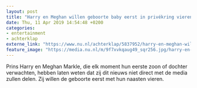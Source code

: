```yaml
---
layout: post
title: "Harry en Meghan willen geboorte baby eerst in privékring vieren"
date: Thu, 11 Apr 2019 14:54:48 +0200
categories: 
- entertainment 
- achterklap 
externe_link: "https://www.nu.nl/achterklap/5837952/harry-en-meghan-willen-geboorte-baby-eerst-in-privekring-vieren.html"
feature_image: "https://media.nu.nl/m/9f7xvkqaug49_sqr256.jpg/harry-en-meghan-willen-geboorte-baby-eerst-in-privekring-vieren.jpg"
---
```


Prins Harry en Meghan Markle, die elk moment hun eerste zoon of dochter verwachten, hebben laten weten dat zij dit nieuws niet direct met de media zullen delen. Zij willen de geboorte eerst met hun naasten vieren.
